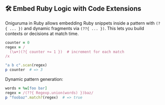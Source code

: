 ## 🛠️ Embed Ruby Logic with Code Extensions

Oniguruma in Ruby allows embedding Ruby snippets inside a pattern with `(?{ ... })` and dynamic fragments via `(??{ ... })`. This lets you build contexts or decisions at match time.

```ruby
counter = 0
regex = /
  (\w+)(?{ counter += 1 })  # increment for each match
/x

"a b c".scan(regex)
p counter  # => 3
```

Dynamic pattern generation:

```ruby
words = %w[foo bar]
regex = /(??{ Regexp.union(words) })baz/
p "foobaz".match?(regex)  # => true
```
